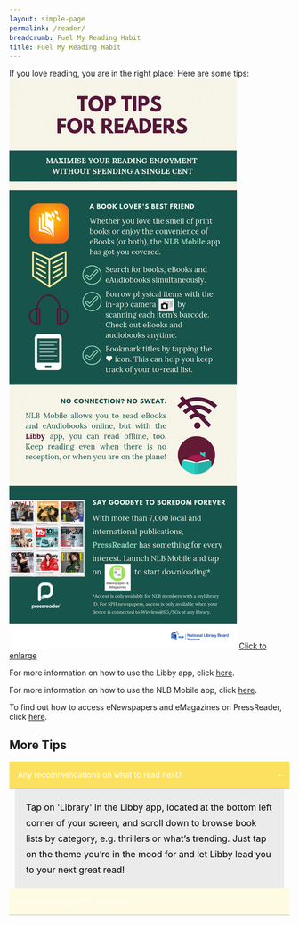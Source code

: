 ```yaml
---
layout: simple-page
permalink: /reader/
breadcrumb: Fuel My Reading Habit
title: Fuel My Reading Habit
---
```

If you love reading, you are in the right place! Here are some tips:<br>
![An infographic with tips on how to fuel your reading habit without spending a cent.](/images/Reader.png)
<a href="/images/Reader.png">Click to enlarge</a>

<style>
/*--------Accordion-------*/
.acc-kontainer {
	width: 100%;
	margin: auto;
}
.acc-kontainer .acc-body {
	width: 98%;
	width: calc(100% - 20px);
	margin: 0 auto;
	height: 0;
	color: rgba(0, 0, 0, 0);;
	background-color: rgba(192,192,192,0.3);
	line-height: 28px;
	padding: 0 20px;
	box-sizing: border-box;
	transition: 0.5s;
	font-size: 0;
	overflow: hidden;
}

.acc-kontainer label {
	cursor: pointer;
	background-color: rgba(255,250,226);
	border-bottom: 1px solid rgba(192,192,192);
	display: block;
	padding: 15px;
	width: 100%;
	color: #FFF;
	font-weight: 400;
	box-sizing: border-box;
	z-index: 100;
}

.acc-kontainer input{
	display: none;
}

.acc-kontainer label:before {
	content: '+';
	font-weight: bolder;
	float: right;
}

.acc-kontainer input:checked+label {
	background-color: rgba(252, 225, 96);
}

.acc-kontainer input:checked+label:before {
	content: '-';
	transition: 0.5s;
}

.acc-kontainer input:checked~.acc-body {
	height: auto;
	color: #000;
	font-size: 16px;
	padding: 20px;
	transition: 0.5s;
}
</style>

<p>For more information on how to use the Libby app, click <a href="/get-started-with/Libby/">here</a>.</p>
<p>For more information on how to use the NLB Mobile app, click <a href="/get-started-with/nlb-mobile/">here</a>.</p>
<p>To find out how to access eNewspapers and eMagazines on PressReader, click <a href="/get-started-with/PressReader/">here</a>.</p>
<p><h2>More Tips</h2></p>
<div class="acc-kontainer">          
	<div>
		<input type="radio" name="acc" id="acc1" checked>
		<label for="acc1"><i></i> Any recommendations on what to read next?</label>
		<div class="acc-body">
			Tap on 'Library' in the Libby app, located at the bottom left corner of your screen,  and scroll down to browse book lists by category,  e.g. thrillers or what’s trending. Just tap on the theme you’re in the mood for and let Libby lead you to your next great read!
		</div>
	</div>
    <div>
        <input type="radio" name="acc" id="acc2">
        <label for="acc2"><i></i> I love reading but I’m too busy!</label>
        <div class="acc-body">
			How about eAudiobooks? You can listen to them while doing chores, driving –even right before bed as part of your wind-down routine. Some of these books are read by famous authors themselves, especially autobiographies such as Becoming by Michelle Obama. To check if the book you want has an audiobook version, simply search for the title. The word “audiobook” will appear underneath your search term if available.
			<br>
			<img src="/images/Reader_screenshot_audiobook_search_Becoming.jpg" alt="A screenshot showing how to filter search results by eAudiobooks.">
			<br>If you just want to explore what is available, tap on 'Library' in the Libby app and select 'Available Audiobooks'. If you listen before bedtime, Libby can automatically pause the narration after a specific amount of time set by you. Open the audiobook and tap, hold and drag down the moon icon to set the sleep timer.
			<br>Short stories are also a great way to squeeze in some reading. To find them, go to Library -> Explore -> Subjects -> Short Stories. Some of these are also available as eAudiobooks! 
		</div>
	</div>
</div>
